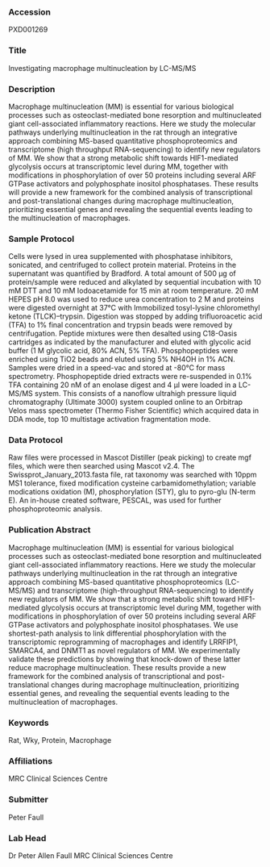 ### Accession
PXD001269

### Title
Investigating macrophage multinucleation by LC-MS/MS

### Description
Macrophage multinucleation (MM) is essential for various biological processes such as osteoclast-mediated bone resorption and multinucleated giant cell-associated inflammatory reactions. Here we study the molecular pathways underlying multinucleation in the rat through an integrative approach combining MS-based quantitative phosphoproteomics and transcriptome (high throughput RNA-sequencing) to identify new regulators of MM. We show that a strong metabolic shift towards HIF1-mediated glycolysis occurs at transcriptomic level during MM, together with modifications in phosphorylation of over 50 proteins including several ARF GTPase activators and polyphosphate inositol phosphatases. These results will provide a new framework for the combined analysis of transcriptional and post-translational changes during macrophage multinucleation, prioritizing essential genes and revealing the sequential events leading to the multinucleation of macrophages.

### Sample Protocol
Cells were lysed in urea supplemented with phosphatase inhibitors, sonicated, and centrifuged to collect protein material. Proteins in the supernatant was quantified by Bradford. A total amount of 500 μg of protein/sample were reduced and alkylated by sequential incubation with 10 mM DTT and 10 mM Iodoacetamide for 15 min at room temperature. 20 mM HEPES pH 8.0 was used to reduce urea concentration to 2 M and proteins were digested overnight at 37°C with Immobilized tosyl-lysine chloromethyl ketone (TLCK)–trypsin. Digestion was stopped by adding trifluoroacetic acid (TFA) to 1% final concentration and trypsin beads were removed by centrifugation. Peptide mixtures were then desalted using C18-Oasis cartridges as indicated by the manufacturer and eluted with glycolic acid buffer (1 M glycolic acid, 80% ACN, 5% TFA). Phosphopeptides were enriched using TiO2 beads and eluted using 5% NH4OH in 1% ACN. Samples were dried in a speed-vac and stored at -80°C for mass spectrometry. Phosphopeptide dried extracts were re-suspended in 0.1% TFA containing 20 nM of an enolase digest and 4 μl were loaded in a LC-MS/MS system. This consists of a nanoflow ultrahigh pressure liquid chromatography (Ultimate 3000) system coupled online to an Orbitrap Velos mass spectrometer (Thermo Fisher Scientific) which acquired data in DDA mode, top 10 multistage activation fragmentation mode.

### Data Protocol
Raw files were processed in Mascot Distiller (peak picking) to create mgf files, which were then searched using Mascot v2.4. The Swissprot_January_2013.fasta file, rat taxonomy was searched with 10ppm MS1 tolerance, fixed modification cysteine carbamidomethylation; variable modications oxidation (M), phosphorylation (STY), glu to pyro-glu (N-term E). An in-house created software, PESCAL, was used for further phosphoproteomic analysis.

### Publication Abstract
Macrophage multinucleation (MM) is essential for various biological processes such as osteoclast-mediated bone resorption and multinucleated giant cell-associated inflammatory reactions. Here we study the molecular pathways underlying multinucleation in the rat through an integrative approach combining MS-based quantitative phosphoproteomics (LC-MS/MS) and transcriptome (high-throughput RNA-sequencing) to identify new regulators of MM. We show that a strong metabolic shift toward HIF1-mediated glycolysis occurs at transcriptomic level during MM, together with modifications in phosphorylation of over 50 proteins including several ARF GTPase activators and polyphosphate inositol phosphatases. We use shortest-path analysis to link differential phosphorylation with the transcriptomic reprogramming of macrophages and identify LRRFIP1, SMARCA4, and DNMT1 as novel regulators of MM. We experimentally validate these predictions by showing that knock-down of these latter reduce macrophage multinucleation. These results provide a new framework for the combined analysis of transcriptional and post-translational changes during macrophage multinucleation, prioritizing essential genes, and revealing the sequential events leading to the multinucleation of macrophages.

### Keywords
Rat, Wky, Protein, Macrophage

### Affiliations
MRC Clinical Sciences Centre

### Submitter
Peter Faull

### Lab Head
Dr Peter Allen Faull
MRC Clinical Sciences Centre


